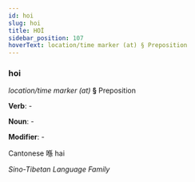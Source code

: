 ```yaml
---
id: hoi
slug: hoi
title: HOİ
sidebar_position: 107
hoverText: location/time marker (at) § Preposition
---
```


### hoi

*location/time marker (at)* **§** Preposition

**Verb**: -

**Noun**: -

**Modifier**: -

Cantonese 喺 hai 

*Sino-Tibetan Language Family*